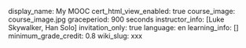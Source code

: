 display_name: My MOOC
cert_html_view_enabled: true
course_image: course_image.jpg
graceperiod: 900 seconds
instructor_info: [Luke Skywalker, Han Solo]
invitation_only: true
language: en
learning_info: []
minimum_grade_credit: 0.8
wiki_slug: xxx
